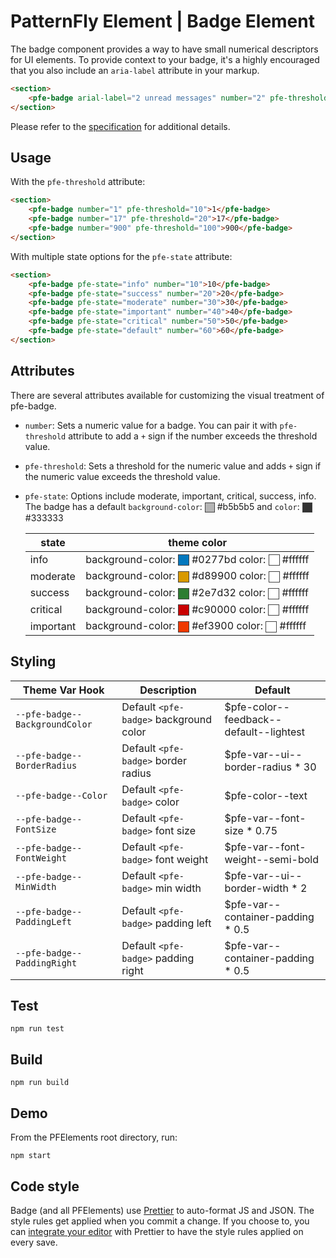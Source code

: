 # PatternFly Element | Badge Element

The badge component provides a way to have small numerical descriptors for UI elements. To provide context to your badge, it's a highly encouraged that you also include an `aria-label` attribute in your markup.

```html
<section>
    <pfe-badge arial-label="2 unread messages" number="2" pfe-threshold="10">2</pfe-badge>
</section>
```

Please refer to the [specification](https://www.w3.org/TR/wai-aria/#aria-label) for additional details.

## Usage

With the `pfe-threshold` attribute:

```html
<section>
    <pfe-badge number="1" pfe-threshold="10">1</pfe-badge>
    <pfe-badge number="17" pfe-threshold="20">17</pfe-badge>
    <pfe-badge number="900" pfe-threshold="100">900</pfe-badge>
</section>
```
With multiple state options for the `pfe-state` attribute:

```html
<section>
    <pfe-badge pfe-state="info" number="10">10</pfe-badge>
    <pfe-badge pfe-state="success" number="20">20</pfe-badge>
    <pfe-badge pfe-state="moderate" number="30">30</pfe-badge>
    <pfe-badge pfe-state="important" number="40">40</pfe-badge>
    <pfe-badge pfe-state="critical" number="50">50</pfe-badge>
    <pfe-badge pfe-state="default" number="60">60</pfe-badge>
</section>
```

## Attributes

<style>
    .color-preview {
        display: inline-block;
        width: 1em;
        height: 1em;
        vertical-align: middle;
        border: 1px solid #444;
    }
</style>

There are several attributes available for customizing the visual treatment of pfe-badge.

- `number`: Sets a numeric value for a badge. You can pair it with `pfe-threshold` attribute to add a `+` sign if the number exceeds the threshold value.

- `pfe-threshold`: Sets a threshold for the numeric value and adds `+` sign if the numeric value exceeds the threshold value.

- `pfe-state`: Options include moderate, important, critical, success, info. The badge has a default 
`background-color`: <span class="color-preview" style="background-color:#b5b5b5"></span> #b5b5b5 and
`color`: <span class="color-preview" style="background-color:#333"></span> #333333

    | state     | theme color                                                                    |
    |-----------|--------------------------------------------------------------------------------|
    | info      | background-color: <span class="color-preview" style="background-color:#0277bd"></span> #0277bd color: <span class="color-preview" style="background-color:#fff"></span> #ffffff    |
    | moderate  | background-color: <span class="color-preview" style="background-color:#d89900"></span> #d89900 color: <span class="color-preview" style="background-color:#fff"></span> #ffffff    |
    | success   | background-color: <span class="color-preview" style="background-color:#2e7d32"></span> #2e7d32 color: <span class="color-preview" style="background-color:#fff"></span> #ffffff    |
    | critical  | background-color: <span class="color-preview" style="background-color:#c90000"></span> #c90000 color: <span class="color-preview" style="background-color:#fff"></span> #ffffff    |
    | important | background-color: <span class="color-preview" style="background-color:#ef3900"></span> #ef3900 color: <span class="color-preview" style="background-color:#fff"></span> #ffffff    |

## Styling


| Theme Var Hook                                        | Description                                               | Default                                     |
| ----------------------------------------------------- | --------------------------------------------------------- | ------------------------------------------- |
| `--pfe-badge--BackgroundColor`                        | Default `<pfe-badge>` background color                    | $pfe-color--feedback--default--lightest     |
| `--pfe-badge--BorderRadius`                           | Default `<pfe-badge>` border radius                       | $pfe-var--ui--border-radius * 30            |
| `--pfe-badge--Color`                                  | Default `<pfe-badge>` color                               | $pfe-color--text                            |
| `--pfe-badge--FontSize`                               | Default `<pfe-badge>` font size                           | $pfe-var--font-size * 0.75                  |
| `--pfe-badge--FontWeight`                             | Default `<pfe-badge>` font weight                         | $pfe-var--font-weight--semi-bold            |
| `--pfe-badge--MinWidth`                               | Default `<pfe-badge>` min width                           | $pfe-var--ui--border-width * 2              |
| `--pfe-badge--PaddingLeft`                            | Default `<pfe-badge>` padding left                        | $pfe-var--container-padding * 0.5           |
| `--pfe-badge--PaddingRight`                           | Default `<pfe-badge>` padding right                       | $pfe-var--container-padding * 0.5           |


## Test

    npm run test

## Build

    npm run build

## Demo

From the PFElements root directory, run:

    npm start

## Code style

Badge (and all PFElements) use [Prettier][prettier] to auto-format JS and JSON. The style rules get applied when you commit a change. If you choose to, you can [integrate your editor][prettier-ed] with Prettier to have the style rules applied on every save.

[prettier]: https://github.com/prettier/prettier/
[prettier-ed]: https://github.com/prettier/prettier/#editor-integration
[web-component-tester]: https://github.com/Polymer/web-component-tester
